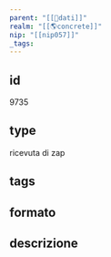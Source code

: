 ```yaml
---
parent: "[[💾dati]]"
realm: "[[🌎concrete]]"
nip: "[[nip057]]"
_tags:
---
```

## id
9735
## type
ricevuta di zap
## tags
## formato

## descrizione

